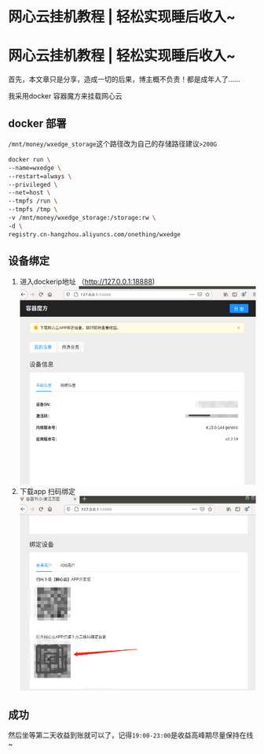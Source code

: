 # 网心云挂机教程 | 轻松实现睡后收入~


# 网心云挂机教程 | 轻松实现睡后收入~
首先，本文章只是分享，造成一切的后果，博主概不负责！都是成年人了……  
  
我采用docker 容器魔方来挂载网心云
## docker 部署
`/mnt/money/wxedge_storage`这个路径改为自己的存储路径建议`>200G`  
  
```sh
docker run \
--name=wxedge \
--restart=always \
--privileged \
--net=host \
--tmpfs /run \
--tmpfs /tmp \
-v /mnt/money/wxedge_storage:/storage:rw \
-d \
registry.cn-hangzhou.aliyuncs.com/onething/wxedge
```

## 设备绑定
1. 进入dockerip地址 （http://127.0.0.1:18888)
![](/images/wxyun1.png)
2. 下载app 扫码绑定
![](/images/wxyun2.png)

## 成功
然后坐等第二天收益到账就可以了，记得`19:00-23:00`是收益高峰期尽量保持在线~
